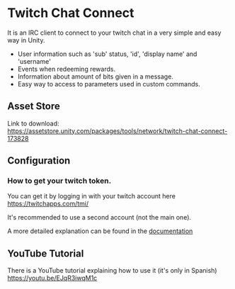 # Twitch Chat Connect
It is an IRC client to connect to your twitch chat in a very simple and easy way in Unity.

- User information such as 'sub' status, 'id', 'display name' and 'username'
- Events when redeeming rewards.
- Information about amount of bits given in a message.
- Easy way to access to parameters used in custom commands.

## Asset Store
Link to download: https://assetstore.unity.com/packages/tools/network/twitch-chat-connect-173828

## Configuration
### How to get your twitch token.

You can get it by logging in with your twitch account here https://twitchapps.com/tmi/

It's recommended to use a second account (not the main one).

A more detailed explanation can be found in the [documentation](https://github.com/rhomita/twitch-chat-connect/blob/master/Assets/TwitchChatConnect/Documentation/Twitch%20Chat%20Connect%20-%20Documentation%20v1.3.0.pdf)

## YouTube Tutorial
There is a YouTube tutorial explaining how to use it (it's only in Spanish) https://youtu.be/EJqR3iwqM1c
